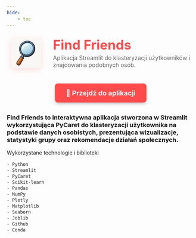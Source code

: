 ```yaml
---
hide:
    - toc
---
```

<div style="display: flex; align-items: center; gap: 20px; margin-bottom: 30px;">
    <img src="fifnd-friends.png" 
         width="80" 
         style="background-color: transparent; 
                border-radius: 16px; 
                padding: 12px;
                filter: drop-shadow(0 4px 8px rgba(255, 75, 75, 0.2));
                flex-shrink: 0;">
    <div>
        <h1 style="margin: 0; font-size: 2.5em; color: #ff4b4b;">Find Friends</h1>
        <p style="margin: 5px 0 0 0; color: #666; font-size: 1.1em;">Aplikacja Streamlit do klasteryzacji użytkowników i znajdowania podobnych osób.</p>
    </div>
</div>

<div style="text-align: center; margin: 30px 0;">
    <a href="https://ffind-friends.streamlit.app/" 
       target="_blank" 
       rel="noopener noreferrer"
       style="display: inline-block; 
              background-color: #ff4b4b; 
              color: white; 
              padding: 15px 30px; 
              text-decoration: none; 
              border-radius: 8px; 
              font-size: 18px; 
              font-weight: bold;
              box-shadow: 0 4px 8px rgba(0,0,0,0.2);
              transition: all 0.3s ease;">
        🔗 Przejdź do aplikacji
    </a>
</div>

### **Find Friends** to interaktywna aplikacja stworzona w Streamlit wykorzystująca PyCaret do klasteryzacji użytkownika na podstawie danych osobistych, prezentująca wizualizacje, statystyki grupy oraz rekomendacje działań społecznych.

<div class="grid" markdown>
    Wykorzystane technologie i biblioteki

    - Python
    - Streamlit
    - PyCaret
    - Scikit-learn
    - Pandas
    - NumPy
    - Plotly
    - Matplotlib
    - Seaborn
    - Joblib
    - Github
    - Conda
</div>